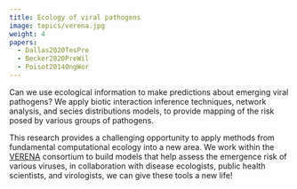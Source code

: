 ```yaml
---
title: Ecology of viral pathogens
image: topics/verena.jpg
weight: 4
papers:
  - Dallas2020TesPre
  - Becker2020PreWil
  - Poisot2014OngWor
---
```


Can we use ecological information to make predictions about emerging viral
pathogens? We apply biotic interaction inference techniques, network analysis,
and secies distributions models, to provide mapping of the risk posed by various
groups of pathogens.

<!--more-->

This research provides a challenging opportunity to apply methods from
fundamental computational ecology into a new area. We work within the
[VERENA](http://viralemergence.org/) consortium to build models that help assess
the emergence risk of various viruses, in collaboration with disease ecologists,
public health scientists, and virologists, we can give these tools a new life!
